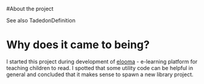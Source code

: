 #About the project

See also TadedonDefinition

# Why does it came to being? #

I started this project during development of [elooma](http://code.google.com/p/elooma/) - e-learning platform for teaching children to read. I spotted that some utility code can be helpful in general and concluded that it makes sense to spawn a new library project.